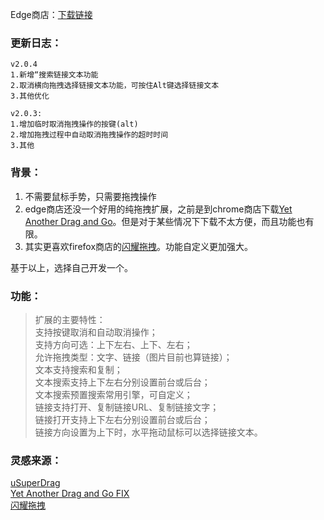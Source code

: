 Edge商店：[下载链接](https://microsoftedge.microsoft.com/addons/detail/nlefalggllbckbaegjonehiokkddgcbn)

### 更新日志：
```
v2.0.4
1.新增“搜索链接文本功能
2.取消横向拖拽选择链接文本功能，可按住Alt键选择链接文本
3.其他优化

v2.0.3:
1.增加临时取消拖拽操作的按键(alt)
2.增加拖拽过程中自动取消拖拽操作的超时时间
3.其他
```

### 背景：
1. 不需要鼠标手势，只需要拖拽操作
2. edge商店还没一个好用的纯拖拽扩展，之前是到chrome商店下载[Yet Another Drag and Go](https://chrome.google.com/webstore/detail/yet-another-drag-and-go/hnoonkgmmnklbdehoepdjcidhjbncjmi)。但是对于某些情况下下载不太方便，而且功能也有限。
3. 其实更喜欢firefox商店的[闪耀拖拽](https://addons.mozilla.org/zh-CN/firefox/addon/glitterdrag/)。功能自定义更加强大。

基于以上，选择自己开发一个。

### 功能：
> 扩展的主要特性：  
> 支持按键取消和自动取消操作；  
> 支持方向可选：上下左右、上下、左右；  
> 允许拖拽类型：文字、链接（图片目前也算链接）；  
> 文本支持搜索和复制；  
> 文本搜索支持上下左右分别设置前台或后台；  
> 文本搜索预置搜索常用引擎，可自定义；  
> 链接支持打开、复制链接URL、复制链接文字；  
> 链接打开支持上下左右分别设置前台或后台；  
> 链接方向设置为上下时，水平拖动鼠标可以选择链接文本。

### 灵感来源：
[uSuperDrag](https://github.com/iorate/uSuperDrag)  
[Yet Another Drag and Go FIX](https://github.com/jerry74/yadng)  
[闪耀拖拽](https://addons.mozilla.org/zh-CN/firefox/addon/glitterdrag/?src=search)
